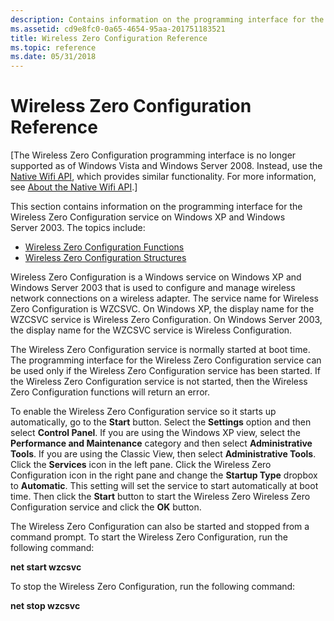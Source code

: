 ```yaml
---
description: Contains information on the programming interface for the Wireless Zero Configuration service on Windows XP and Windows Server 2003.
ms.assetid: cd9e8fc0-0a65-4654-95aa-201751183521
title: Wireless Zero Configuration Reference
ms.topic: reference
ms.date: 05/31/2018
---
```


# Wireless Zero Configuration Reference

\[The Wireless Zero Configuration programming interface is no longer supported as of Windows Vista and Windows Server 2008. Instead, use the [Native Wifi API](native-wifi-reference.md), which provides similar functionality. For more information, see [About the Native Wifi API](about-the-native-wifi-api.md).\]

This section contains information on the programming interface for the Wireless Zero Configuration service on Windows XP and Windows Server 2003. The topics include:

-   [Wireless Zero Configuration Functions](wireless-zero-configuration-functions.md)
-   [Wireless Zero Configuration Structures](wireless-zero-configuration-structures.md)

Wireless Zero Configuration is a Windows service on Windows XP and Windows Server 2003 that is used to configure and manage wireless network connections on a wireless adapter. The service name for Wireless Zero Configuration is WZCSVC. On Windows XP, the display name for the WZCSVC service is Wireless Zero Configuration. On Windows Server 2003, the display name for the WZCSVC service is Wireless Configuration.

The Wireless Zero Configuration service is normally started at boot time. The programming interface for the Wireless Zero Configuration service can be used only if the Wireless Zero Configuration service has been started. If the Wireless Zero Configuration service is not started, then the Wireless Zero Configuration functions will return an error.

To enable the Wireless Zero Configuration service so it starts up automatically, go to the **Start** button. Select the **Settings** option and then select **Control Panel**. If you are using the Windows XP view, select the **Performance and Maintenance** category and then select **Administrative Tools**. If you are using the Classic View, then select **Administrative Tools**. Click the **Services** icon in the left pane. Click the Wireless Zero Configuration icon in the right pane and change the **Startup Type** dropbox to **Automatic**. This setting will set the service to start automatically at boot time. Then click the **Start** button to start the Wireless Zero Wireless Zero Configuration service and click the **OK** button.

The Wireless Zero Configuration can also be started and stopped from a command prompt. To start the Wireless Zero Configuration, run the following command:

**net start wzcsvc**

To stop the Wireless Zero Configuration, run the following command:

**net stop wzcsvc**

 

 



